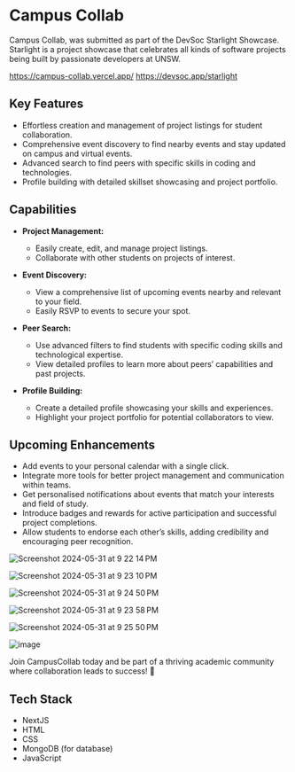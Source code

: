 # Campus Collab 

Campus Collab, was submitted as part of the DevSoc Starlight Showcase. 
Starlight is a project showcase that celebrates all kinds of software projects being built by passionate developers at UNSW.

https://campus-collab.vercel.app/
https://devsoc.app/starlight

## Key Features
- Effortless creation and management of project listings for student collaboration.
- Comprehensive event discovery to find nearby events and stay updated on campus and virtual events.
- Advanced search to find peers with specific skills in coding and technologies.
- Profile building with detailed skillset showcasing and project portfolio.

## Capabilities
- **Project Management:**
  - Easily create, edit, and manage project listings.
  - Collaborate with other students on projects of interest.

- **Event Discovery:**
  - View a comprehensive list of upcoming events nearby and relevant to your field.
  - Easily RSVP to events to secure your spot.

- **Peer Search:**
  - Use advanced filters to find students with specific coding skills and technological expertise.
  - View detailed profiles to learn more about peers’ capabilities and past projects.

- **Profile Building:**
  - Create a detailed profile showcasing your skills and experiences.
  - Highlight your project portfolio for potential collaborators to view.
 
## Upcoming Enhancements
- Add events to your personal calendar with a single click.
- Integrate more tools for better project management and communication within teams.
- Get personalised notifications about events that match your interests and field of study.
- Introduce badges and rewards for active participation and successful project completions.
- Allow students to endorse each other’s skills, adding credibility and encouraging peer recognition.


![Screenshot 2024-05-31 at 9 22 14 PM](https://github.com/sohumshah2/campuscollab/assets/106431572/80bb9ce7-8a39-485a-9fd3-985d35a75553)

![Screenshot 2024-05-31 at 9 23 10 PM](https://github.com/sohumshah2/campuscollab/assets/106431572/fabab5e6-9ce5-40e2-bdcf-add922477d39)

![Screenshot 2024-05-31 at 9 24 50 PM](https://github.com/sohumshah2/campuscollab/assets/106431572/a72feb2b-c8fc-4512-b880-ed4024c30591)

![Screenshot 2024-05-31 at 9 23 58 PM](https://github.com/sohumshah2/campuscollab/assets/106431572/0e599b35-d381-4999-88d3-b2d1cbc7c227)

![Screenshot 2024-05-31 at 9 25 50 PM](https://github.com/sohumshah2/campuscollab/assets/106431572/79f6b4ed-f117-4674-9bee-8f20e66aef3a)

![image](https://github.com/user-attachments/assets/8a184d41-b6b6-4c18-8b1d-d674aea89f71)

Join CampusCollab today and be part of a thriving academic community where collaboration leads to success! 🚀

## Tech Stack
- NextJS
- HTML
- CSS
- MongoDB (for database)
- JavaScript

